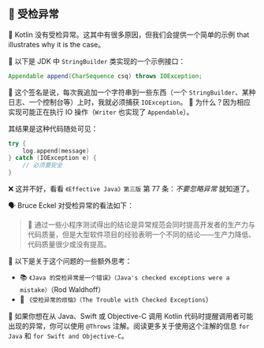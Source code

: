 ## 🚫 受检异常

🚀 Kotlin 没有受检异常。这其中有很多原因，但我们会提供一个简单的示例  that illustrates why it is the case。

🧩 以下是 JDK 中 `StringBuilder` 类实现的一个示例接口：

``` java
Appendable append(CharSequence csq) throws IOException;
```

📝 这个签名是说，每次我追加一个字符串到一些东西（一个 `StringBuilder`、某种日志、一个控制台等）上时，我就必须捕获 `IOException`。 🤔 为什么？因为相应实现可能正在执行 IO 操作（`Writer` 也实现了 `Appendable`）。

其结果是这种代码随处可见：

```kotlin
try {
    log.append(message)
} catch (IOException e) {
    // 必须要安全
}
```

❌ 这并不好，看看 `《Effective Java》第三版` 第 77 条：*不要忽略异常* 就知道了。

🗣️ Bruce Eckel 对受检异常的看法如下：

> 🧪 通过一些小程序测试得出的结论是异常规范<!--
> -->会同时提高开发者的生产力与代码质量，但是大型软件项目的经验表明<!--
> -->一个不同的结论——生产力降低、代码质量很少或没有提高。

🤔 以下是关于这个问题的一些额外思考：

* 📚 `《Java 的受检异常是一个错误》（Java's checked exceptions were a mistake）`（Rod Waldhoff）
* 📝 `《受检异常的烦恼》（The Trouble with Checked Exceptions`）

🚀 如果你想在从 Java、Swift 或 Objective-C 调用 Kotlin 代码时提醒调用者可能出现的异常，你可以使用 `@Throws` 注解。阅读更多关于使用这个注解的信息 `for Java` 和 `for Swift and Objective-C`。
